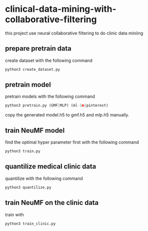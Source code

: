 # clinical-data-mining-with-collaborative-filtering

this project use neural collaborative filtering to do clinic data miniing

## prepare pretrain data

create dataset with the following command

```python
python3 create_dataset.py
```

## pretrain model

pretrain models with the following command

```python
python3 pretrain.py (GMF|MLP) (ml-1m|pinterest)
```

copy the generated model.h5 to gmf.h5 and mlp.h5 manually.

## train NeuMF model

find the optimal hyper parameter first with the following command

```python
python3 train.py
```

## quantilize medical clinic data

quantilize with the following command

```python
python3 quantilize.py
```

## train NeuMF on the clinic data

train with 

```python
python3 train_clinic.py
```


